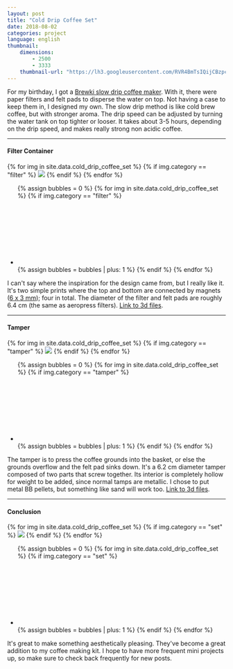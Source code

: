 ```yaml
---
layout: post
title: "Cold Drip Coffee Set"
date: 2018-08-02
categories: project
language: english
thumbnail: 
    dimensions: 
        - 2500
        - 3333
    thumbnail-url: "https://lh3.googleusercontent.com/RVR4BmTsIQijCBzpcvMH8Cs-pbgHWXmG-zxr4AZD_ClvENjgQO1J59encviQG1JQIuxDRAkCH4KWCprDwtvPndOxX9929WDdb_EUMIlZRc3oZ-XZnYUrDa21K3SWMTsUE3aVbz_t-7E=w1920-h1080"
---
```


<main>
    <p>
        For my birthday, I got a <a href="https://amzn.to/2n4AHih" target="_blank">Brewki slow drip coffee maker</a>. With it, there were paper filters and felt pads to disperse the water on top. Not having a case to keep them in, I designed my own. The slow drip method is like cold brew coffee, but with stronger aroma. The drip speed can be adjusted by turning the water tank on top tighter or looser. It takes about 3-5 hours, depending on the drip speed, and makes really strong non acidic coffee. 
    </p>
    <hr>
    <h4>Filter Container</h4>
    <div>
        <div id="filter" class="slide-gallery">
        {% for img in site.data.cold_drip_coffee_set %}
            {% if img.category == "filter" %}
                <img class="slides" src="{{img.img-url}}">
            {% endif %}
        {% endfor %}
        <ul class="controls">
            {% assign bubbles = 0 %}
                {% for img in site.data.cold_drip_coffee_set %}
                    {% if img.category == "filter" %}
                        <li class="slide-bubble highlight show" onclick="currentSlide({{bubbles}}, '#filter')" onmouseover="currentSlide({{bubbles}}, '#filter')">
                            <svg><circle/></svg> 
                        </li>
                        {% assign bubbles = bubbles | plus: 1 %}
                    {% endif %}
                {% endfor %}
        </ul>
    </div>
    <p>
        I can't say where the inspiration for the design came from, but I really like it. It's two simple prints where the top and bottom are connected by magnets (<a href="https://amzn.to/2vc5Y7u" target="_blank">6 x 3 mm</a>); four in total. The diameter of the filter and felt pads are roughly 6.4 cm (the same as aeropress filters). <a href="https://www.thingiverse.com/thing:3031945" target="_blank"> Link to 3d files</a>.
    </p>
    <hr>
    <h4>Tamper</h4>
    <div>
        <div id="tamper" class="slide-gallery">
        {% for img in site.data.cold_drip_coffee_set %}
            {% if img.category == "tamper" %}
                <img class="slides" src="{{img.img-url}}">
            {% endif %}
        {% endfor %}
        <ul class="controls">
            {% assign bubbles = 0 %}
                {% for img in site.data.cold_drip_coffee_set %}
                    {% if img.category == "tamper" %}
                        <li class="slide-bubble highlight show" onclick="currentSlide({{bubbles}}, '#tamper')" onmouseover="currentSlide({{bubbles}}, '#tamper')">
                            <svg><circle/></svg> 
                        </li>
                        {% assign bubbles = bubbles | plus: 1 %}
                    {% endif %}
                {% endfor %}
        </ul>
    </div>
    <p>
        The tamper is to press the coffee grounds into the basket, or else the grounds overflow and the felt pad sinks down. It's a 6.2 cm diameter tamper composed of two parts that screw together. Its interior is completely hollow for weight to be added, since normal tamps are metallic. I chose to put metal BB pellets, but something like sand will work too. <a href="https://www.thingiverse.com/thing:3031948" target="_blank">Link to 3d files</a>.
    </p>
    <hr>
    <h4>Conclusion</h4>
    <div>
        <div id="set" class="slide-gallery">
        {% for img in site.data.cold_drip_coffee_set %}
            {% if img.category == "set" %}
                <img class="slides" src="{{img.img-url}}">
            {% endif %}
        {% endfor %}
        <ul class="controls">
            {% assign bubbles = 0 %}
                {% for img in site.data.cold_drip_coffee_set %}
                    {% if img.category == "set" %}
                        <li class="slide-bubble highlight show" onclick="currentSlide({{bubbles}}, '#set')" onmouseover="currentSlide({{bubbles}}, '#set')">
                            <svg><circle/></svg> 
                        </li>
                        {% assign bubbles = bubbles | plus: 1 %}
                    {% endif %}
                {% endfor %}
        </ul>
    </div>
    <p>
        It's great to make something aesthetically pleasing. They've become a great addition to my coffee making kit. I hope to have more frequent mini projects up, so make sure to check back frequently for new posts.
    </p>